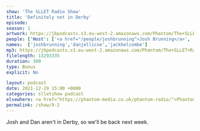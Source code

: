```yaml
---
show: 'The SLLET Radio Show'
title: 'Definitely not in Derby'
episode:
season: 1
artwork: https://jbpodcasts.s3.eu-west-2.amazonaws.com/Phantom/The+SLLET+Radio+Show/2021-09-27+-+SLLET+radio+square.png
people: ['Host': ['<a href="/people/joshbrunning">Josh Brunning</a>', '<a href="/people/danjellicoe">Dan Jellicoe</a>'], 'Also Accidentally Featuring': ['<a href="/people/jackholcombe">Jack Holcombe</a>']]
names:  ['joshbrunning','danjellicoe','jackholcombe']
mp3: https://jbpodcasts.s3.eu-west-2.amazonaws.com/Phantom/The+SLLET+Radio+Show/2021-12-29+-+09-2.mp3
filelength: 13293335
duration: 300
type: Bonus
explicit: No

layout: podcast
date: 2021-12-29 15:00 +0000
categories: slletshow podcast
elsewhere: <a href="https://phantom-media.co.uk/phantom-radio/">Phantom Media</a>
permalink: /show/9-2
---
```


Josh and Dan aren't in Derby, so we'll be back next week.
